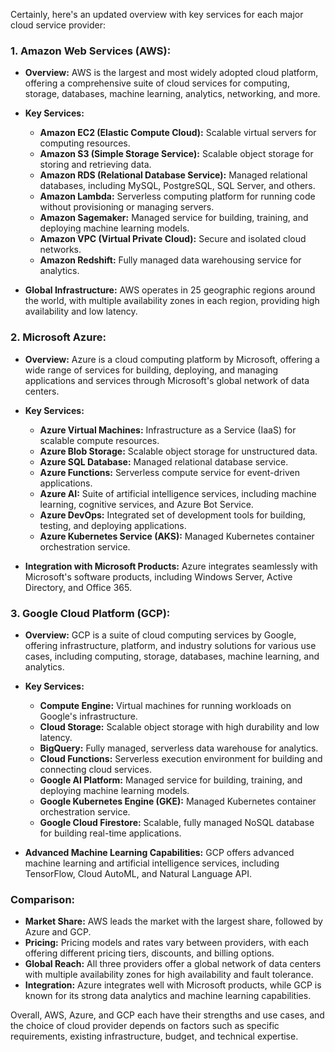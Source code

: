 Certainly, here's an updated overview with key services for each major cloud service provider:

### 1. Amazon Web Services (AWS):

- **Overview:** AWS is the largest and most widely adopted cloud platform, offering a comprehensive suite of cloud services for computing, storage, databases, machine learning, analytics, networking, and more.

- **Key Services:**
    - **Amazon EC2 (Elastic Compute Cloud):** Scalable virtual servers for computing resources.
    - **Amazon S3 (Simple Storage Service):** Scalable object storage for storing and retrieving data.
    - **Amazon RDS (Relational Database Service):** Managed relational databases, including MySQL, PostgreSQL, SQL Server, and others.
    - **Amazon Lambda:** Serverless computing platform for running code without provisioning or managing servers.
    - **Amazon Sagemaker:** Managed service for building, training, and deploying machine learning models.
    - **Amazon VPC (Virtual Private Cloud):** Secure and isolated cloud networks.
    - **Amazon Redshift:** Fully managed data warehousing service for analytics.

- **Global Infrastructure:** AWS operates in 25 geographic regions around the world, with multiple availability zones in each region, providing high availability and low latency.

### 2. Microsoft Azure:

- **Overview:** Azure is a cloud computing platform by Microsoft, offering a wide range of services for building, deploying, and managing applications and services through Microsoft's global network of data centers.

- **Key Services:**
    - **Azure Virtual Machines:** Infrastructure as a Service (IaaS) for scalable compute resources.
    - **Azure Blob Storage:** Scalable object storage for unstructured data.
    - **Azure SQL Database:** Managed relational database service.
    - **Azure Functions:** Serverless compute service for event-driven applications.
    - **Azure AI:** Suite of artificial intelligence services, including machine learning, cognitive services, and Azure Bot Service.
    - **Azure DevOps:** Integrated set of development tools for building, testing, and deploying applications.
    - **Azure Kubernetes Service (AKS):** Managed Kubernetes container orchestration service.

- **Integration with Microsoft Products:** Azure integrates seamlessly with Microsoft's software products, including Windows Server, Active Directory, and Office 365.

### 3. Google Cloud Platform (GCP):

- **Overview:** GCP is a suite of cloud computing services by Google, offering infrastructure, platform, and industry solutions for various use cases, including computing, storage, databases, machine learning, and analytics.

- **Key Services:**
    - **Compute Engine:** Virtual machines for running workloads on Google's infrastructure.
    - **Cloud Storage:** Scalable object storage with high durability and low latency.
    - **BigQuery:** Fully managed, serverless data warehouse for analytics.
    - **Cloud Functions:** Serverless execution environment for building and connecting cloud services.
    - **Google AI Platform:** Managed service for building, training, and deploying machine learning models.
    - **Google Kubernetes Engine (GKE):** Managed Kubernetes container orchestration service.
    - **Google Cloud Firestore:** Scalable, fully managed NoSQL database for building real-time applications.

- **Advanced Machine Learning Capabilities:** GCP offers advanced machine learning and artificial intelligence services, including TensorFlow, Cloud AutoML, and Natural Language API.

### Comparison:

- **Market Share:** AWS leads the market with the largest share, followed by Azure and GCP.
- **Pricing:** Pricing models and rates vary between providers, with each offering different pricing tiers, discounts, and billing options.
- **Global Reach:** All three providers offer a global network of data centers with multiple availability zones for high availability and fault tolerance.
- **Integration:** Azure integrates well with Microsoft products, while GCP is known for its strong data analytics and machine learning capabilities.

Overall, AWS, Azure, and GCP each have their strengths and use cases, and the choice of cloud provider depends on factors such as specific requirements, existing infrastructure, budget, and technical expertise.
